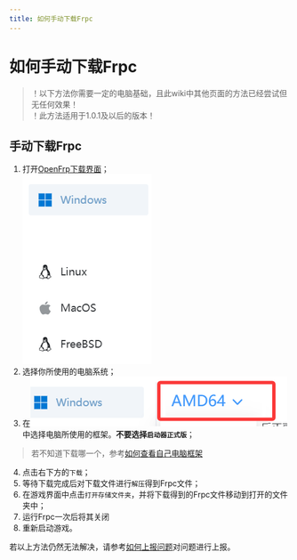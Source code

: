 ```yaml
---
title: 如何手动下载Frpc
---
```

# 如何手动下载Frpc
> ！以下方法你需要一定的电脑基础，且此wiki中其他页面的方法已经尝试但无任何效果！  
> ！此方法适用于1.0.1及以后的版本！

## 手动下载Frpc

1. 打开[OpenFrp下载界面](https://console.openfrp.net/download)；<br>
![侧边栏](../imgs/OFDside.png)
2. 选择你所使用的电脑系统；  
3. 在![框架选择](../imgs/OFDbeside.png)中选择电脑所使用的框架。**不要选择`启动器正式版`**；  
> 若不知道下载哪一个，参考[如何查看自己电脑框架](../../解决办法/CheckStructure)  
4. 点击右下方的`下载`；  
5. 等待下载完成后对下载文件进行`解压`得到Frpc文件；  
6. 在游戏界面中点击`打开存储文件夹`，并将下载得到的Frpc文件移动到打开的文件夹中；  
7. 运行Frpc一次后将其关闭
8. 重新启动游戏。  

若以上方法仍然无法解决，请参考[如何上报问题](../Report)对问题进行上报。